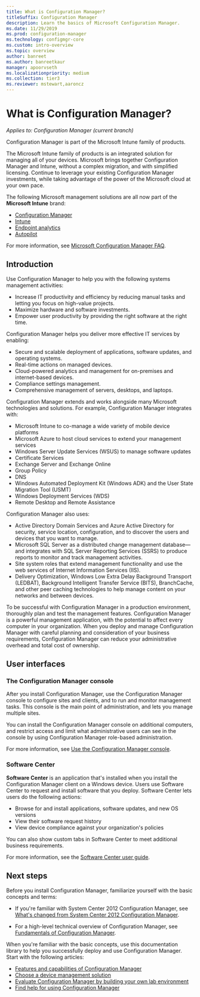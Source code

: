 ```yaml
---
title: What is Configuration Manager?
titleSuffix: Configuration Manager
description: Learn the basics of Microsoft Configuration Manager.
ms.date: 11/29/2019
ms.prod: configuration-manager
ms.technology: configmgr-core
ms.custom: intro-overview
ms.topic: overview
author: banreet
ms.author: banreetkaur
manager: apoorvseth
ms.localizationpriority: medium
ms.collection: tier3
ms.reviewer: mstewart,aaroncz 
---
```


# What is Configuration Manager?

*Applies to: Configuration Manager (current branch)*

Configuration Manager is part of the Microsoft Intune family of products.

The Microsoft Intune family of products is an integrated solution for managing all of your devices. Microsoft brings together Configuration Manager and Intune, without a complex migration, and with simplified licensing. Continue to leverage your existing Configuration Manager investments, while taking advantage of the power of the Microsoft cloud at your own pace.

The following Microsoft management solutions are all now part of the **Microsoft Intune** brand:

- [Configuration Manager](../../index.yml)
- [Intune](../../../intune/index.yml)
- [Endpoint analytics](../../../analytics/index.yml)
- [Autopilot](/autopilot/index.yml)

For more information, see [Microsoft Configuration Manager FAQ](microsoft-endpoint-manager-faq.yml).

## Introduction

Use Configuration Manager to help you with the following systems management activities:

- Increase IT productivity and efficiency by reducing manual tasks and letting you focus on high-value projects.  
- Maximize hardware and software investments.  
- Empower user productivity by providing the right software at the right time.  

Configuration Manager helps you deliver more effective IT services by enabling:

- Secure and scalable deployment of applications, software updates, and operating systems.
- Real-time actions on managed devices.
- Cloud-powered analytics and management for on-premises and internet-based devices.
- Compliance settings management.  
- Comprehensive management of servers, desktops, and laptops.

Configuration Manager extends and works alongside many Microsoft technologies and solutions. For example, Configuration Manager integrates with:  

- Microsoft Intune to co-manage a wide variety of mobile device platforms
- Microsoft Azure to host cloud services to extend your management services
- Windows Server Update Services (WSUS) to manage software updates
- Certificate Services
- Exchange Server and Exchange Online
- Group Policy
- DNS
- Windows Automated Deployment Kit (Windows ADK) and the User State Migration Tool (USMT)
- Windows Deployment Services (WDS)
- Remote Desktop and Remote Assistance

Configuration Manager also uses:  

- Active Directory Domain Services and Azure Active Directory for security, service location, configuration, and to discover the users and devices that you want to manage.  
- Microsoft SQL Server as a distributed change management database—and integrates with SQL Server Reporting Services (SSRS) to produce reports to monitor and track management activities.  
- Site system roles that extend management functionality and use the web services of Internet Information Services (IIS).
- Delivery Optimization, Windows Low Extra Delay Background Transport (LEDBAT), Background Intelligent Transfer Service (BITS), BranchCache, and other peer caching technologies to help manage content on your networks and between devices.

To be successful with Configuration Manager in a production environment, thoroughly plan and test the management features. Configuration Manager is a powerful management application, with the potential to affect every computer in your organization. When you deploy and manage Configuration Manager with careful planning and consideration of your business requirements, Configuration Manager can reduce your administrative overhead and total cost of ownership.  

## User interfaces

### <a name="BKMK_Console"></a> The Configuration Manager console

After you install Configuration Manager, use the Configuration Manager console to configure sites and clients, and to run and monitor management tasks. This console is the main point of administration, and lets you manage multiple sites.  

You can install the Configuration Manager console on additional computers, and restrict access and limit what administrative users can see in the console by using Configuration Manager role-based administration.  

For more information, see [Use the Configuration Manager console](../servers/manage/admin-console.md).

### <a name="BKMK_ApplicationCatalog"></a> Software Center

**Software Center** is an application that's installed when you install the Configuration Manager client on a Windows device. Users use Software Center to request and install software that you deploy. Software Center lets users do the following actions:  

- Browse for and install applications, software updates, and new OS versions
- View their software request history
- View device compliance against your organization's policies

You can also show custom tabs in Software Center to meet additional business requirements.

For more information, see the [Software Center user guide](software-center.md).

## Next steps

Before you install Configuration Manager, familiarize yourself with the basic concepts and terms:

- If you're familiar with System Center 2012 Configuration Manager, see [What's changed from System Center 2012 Configuration Manager](../plan-design/changes/what-has-changed-from-configuration-manager-2012.md).

- For a high-level technical overview of Configuration Manager, see [Fundamentals of Configuration Manager](fundamentals.md).

When you're familiar with the basic concepts, use this documentation library to help you successfully deploy and use Configuration Manager. Start with the following articles:

- [Features and capabilities of Configuration Manager](../plan-design/changes/features-and-capabilities.md)  
- [Choose a device management solution](../plan-design/choose-a-device-management-solution.md)  
- [Evaluate Configuration Manager by building your own lab environment](../get-started/set-up-your-lab.md)
- [Find help for using Configuration Manager](find-help.md)

